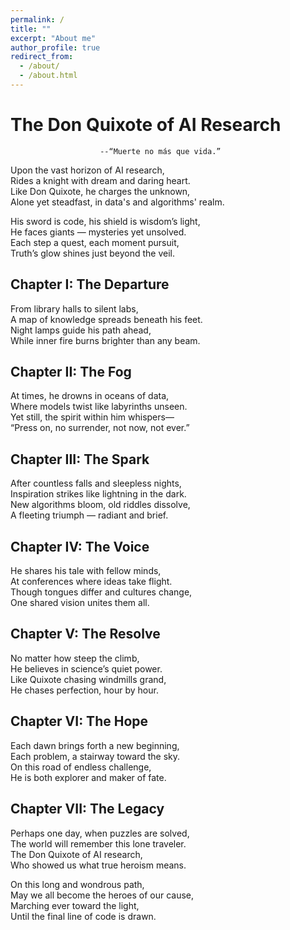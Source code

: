 ```yaml
---
permalink: /
title: ""
excerpt: "About me"
author_profile: true
redirect_from: 
  - /about/
  - /about.html
---
```




# The Don Quixote of AI Research

 
                        --“Muerte no más que vida.”


Upon the vast horizon of AI research,  
Rides a knight with dream and daring heart.  
Like Don Quixote, he charges the unknown,  
Alone yet steadfast, in data's and algorithms' realm.

His sword is code, his shield is wisdom’s light,  
He faces giants — mysteries yet unsolved.  
Each step a quest, each moment pursuit,  
Truth’s glow shines just beyond the veil.

## Chapter I: The Departure

From library halls to silent labs,  
A map of knowledge spreads beneath his feet.  
Night lamps guide his path ahead,  
While inner fire burns brighter than any beam.

## Chapter II: The Fog

At times, he drowns in oceans of data,  
Where models twist like labyrinths unseen.  
Yet still, the spirit within him whispers—  
“Press on, no surrender, not now, not ever.”

## Chapter III: The Spark

After countless falls and sleepless nights,  
Inspiration strikes like lightning in the dark.  
New algorithms bloom, old riddles dissolve,  
A fleeting triumph — radiant and brief.

## Chapter IV: The Voice

He shares his tale with fellow minds,  
At conferences where ideas take flight.  
Though tongues differ and cultures change,  
One shared vision unites them all.

## Chapter V: The Resolve

No matter how steep the climb,  
He believes in science’s quiet power.  
Like Quixote chasing windmills grand,  
He chases perfection, hour by hour.

## Chapter VI: The Hope

Each dawn brings forth a new beginning,  
Each problem, a stairway toward the sky.  
On this road of endless challenge,  
He is both explorer and maker of fate.

## Chapter VII: The Legacy

Perhaps one day, when puzzles are solved,  
The world will remember this lone traveler.  
The Don Quixote of AI research,  
Who showed us what true heroism means.

On this long and wondrous path,  
May we all become the heroes of our cause,  
Marching ever toward the light,  
Until the final line of code is drawn.
